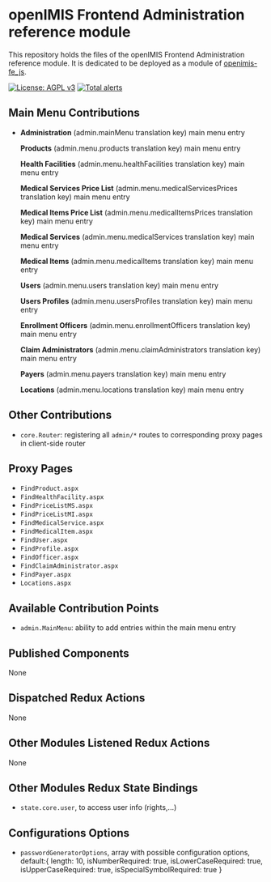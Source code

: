 # openIMIS Frontend Administration reference module
This repository holds the files of the openIMIS Frontend Administration reference module.
It is dedicated to be deployed as a module of [openimis-fe_js](https://github.com/openimis/openimis-fe_js).

[![License: AGPL v3](https://img.shields.io/badge/License-AGPL%20v3-blue.svg)](https://www.gnu.org/licenses/agpl-3.0)
[![Total alerts](https://img.shields.io/lgtm/alerts/g/openimis/openimis-fe-admin_js.svg?logo=lgtm&logoWidth=18)](https://lgtm.com/projects/g/openimis/openimis-fe-admin_js/alerts/)

## Main Menu Contributions
* **Administration** (admin.mainMenu translation key) main menu entry

  **Products** (admin.menu.products translation key) main menu entry

  **Health Facilities** (admin.menu.healthFacilities translation key) main menu entry

  **Medical Services Price List** (admin.menu.medicalServicesPrices translation key) main menu entry

  **Medical Items Price List** (admin.menu.medicalItemsPrices translation key) main menu entry

  **Medical Services** (admin.menu.medicalServices translation key) main menu entry

  **Medical Items** (admin.menu.medicalItems translation key) main menu entry

  **Users** (admin.menu.users translation key) main menu entry

  **Users Profiles** (admin.menu.usersProfiles translation key) main menu entry

  **Enrollment Officers** (admin.menu.enrollmentOfficers translation key) main menu entry

  **Claim Administrators** (admin.menu.claimAdministrators translation key) main menu entry

  **Payers** (admin.menu.payers translation key) main menu entry

  **Locations** (admin.menu.locations translation key) main menu entry

## Other Contributions
* `core.Router`: registering all `admin/*` routes to corresponding proxy pages in client-side router

## Proxy Pages
* `FindProduct.aspx`
* `FindHealthFacility.aspx`
* `FindPriceListMS.aspx`
* `FindPriceListMI.aspx`
* `FindMedicalService.aspx`
* `FindMedicalItem.aspx`
* `FindUser.aspx`
* `FindProfile.aspx`
* `FindOfficer.aspx`
* `FindClaimAdministrator.aspx`
* `FindPayer.aspx`
* `Locations.aspx`

## Available Contribution Points
* `admin.MainMenu`: ability to add entries within the main menu entry

## Published Components
None

## Dispatched Redux Actions
None

## Other Modules Listened Redux Actions 
None

## Other Modules Redux State Bindings
* `state.core.user`, to access user info (rights,...)

## Configurations Options
- `passwordGeneratorOptions`, array with possible configuration options, default:{ length: 10, isNumberRequired: true,
      isLowerCaseRequired: true, isUpperCaseRequired: true, isSpecialSymbolRequired: true  }
